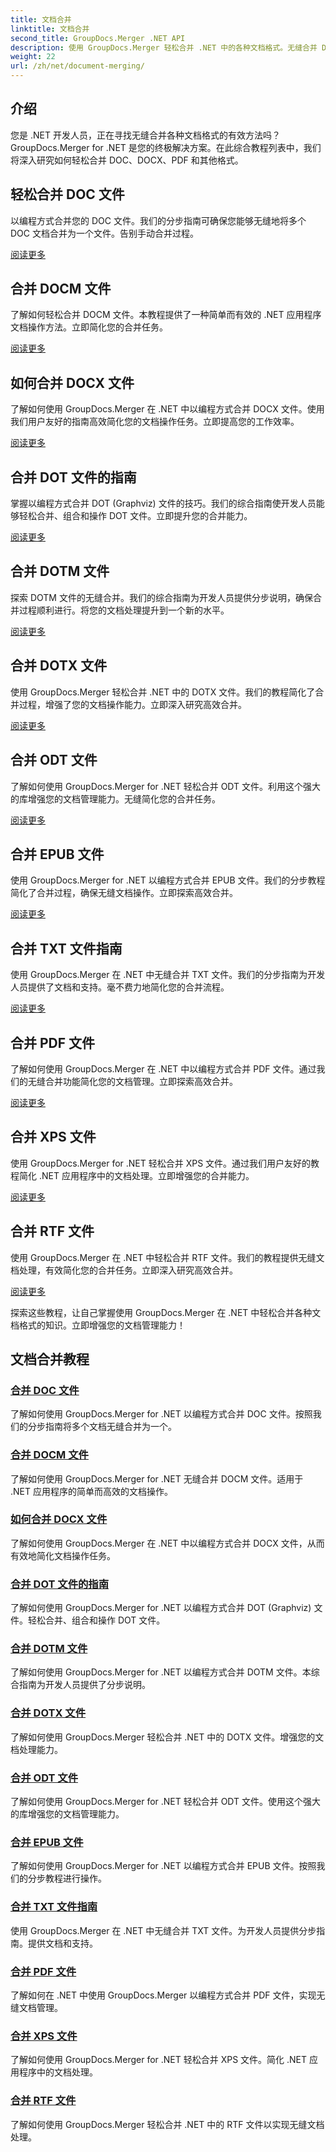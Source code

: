 ```yaml
---
title: 文档合并
linktitle: 文档合并
second_title: GroupDocs.Merger .NET API
description: 使用 GroupDocs.Merger 轻松合并 .NET 中的各种文档格式。无缝合并 DOC、DOCX、PDF 等。立即增强您的文档管理！
weight: 22
url: /zh/net/document-merging/
---
```

## 介绍

您是 .NET 开发人员，正在寻找无缝合并各种文档格式的有效方法吗？GroupDocs.Merger for .NET 是您的终极解决方案。在此综合教程列表中，我们将深入研究如何轻松合并 DOC、DOCX、PDF 和其他格式。

## 轻松合并 DOC 文件

以编程方式合并您的 DOC 文件。我们的分步指南可确保您能够无缝地将多个 DOC 文档合并为一个文件。告别手动合并过程。

[阅读更多](./merge-doc-files/)

## 合并 DOCM 文件

了解如何轻松合并 DOCM 文件。本教程提供了一种简单而有效的 .NET 应用程序文档操作方法。立即简化您的合并任务。

[阅读更多](./merging-docm-files/)

## 如何合并 DOCX 文件

了解如何使用 GroupDocs.Merger 在 .NET 中以编程方式合并 DOCX 文件。使用我们用户友好的指南高效简化您的文档操作任务。立即提高您的工作效率。

[阅读更多](./how-to-merge-docx-files/)

## 合并 DOT 文件的指南

掌握以编程方式合并 DOT (Graphviz) 文件的技巧。我们的综合指南使开发人员能够轻松合并、组合和操作 DOT 文件。立即提升您的合并能力。

[阅读更多](./guide-merging-dot-files/)

## 合并 DOTM 文件

探索 DOTM 文件的无缝合并。我们的综合指南为开发人员提供分步说明，确保合并过程顺利进行。将您的文档处理提升到一个新的水平。

[阅读更多](./merging-dotm-files/)

## 合并 DOTX 文件

使用 GroupDocs.Merger 轻松合并 .NET 中的 DOTX 文件。我们的教程简化了合并过程，增强了您的文档操作能力。立即深入研究高效合并。

[阅读更多](./merge-dotx-files/)

## 合并 ODT 文件

了解如何使用 GroupDocs.Merger for .NET 轻松合并 ODT 文件。利用这个强大的库增强您的文档管理能力。无缝简化您的合并任务。

[阅读更多](./merging-odt-files/)

## 合并 EPUB 文件

使用 GroupDocs.Merger for .NET 以编程方式合并 EPUB 文件。我们的分步教程简化了合并过程，确保无缝文档操作。立即探索高效合并。

[阅读更多](./merge-epub-files/)

## 合并 TXT 文件指南

使用 GroupDocs.Merger 在 .NET 中无缝合并 TXT 文件。我们的分步指南为开发人员提供了文档和支持。毫不费力地简化您的合并流程。

[阅读更多](./guide-merging-txt-files/)

## 合并 PDF 文件

了解如何使用 GroupDocs.Merger 在 .NET 中以编程方式合并 PDF 文件。通过我们的无缝合并功能简化您的文档管理。立即探索高效合并。

[阅读更多](./merging-pdf-files/)

## 合并 XPS 文件

使用 GroupDocs.Merger for .NET 轻松合并 XPS 文件。通过我们用户友好的教程简化 .NET 应用程序中的文档处理。立即增强您的合并能力。

[阅读更多](./merge-xps-files/)

## 合并 RTF 文件

使用 GroupDocs.Merger 在 .NET 中轻松合并 RTF 文件。我们的教程提供无缝文档处理，有效简化您的合并任务。立即深入研究高效合并。

[阅读更多](./merging-rtf-files/)

探索这些教程，让自己掌握使用 GroupDocs.Merger 在 .NET 中轻松合并各种文档格式的知识。立即增强您的文档管理能力！
## 文档合并教程
### [合并 DOC 文件](./merge-doc-files/)
了解如何使用 GroupDocs.Merger for .NET 以编程方式合并 DOC 文件。按照我们的分步指南将多个文档无缝合并为一个。
### [合并 DOCM 文件](./merging-docm-files/)
了解如何使用 GroupDocs.Merger for .NET 无缝合并 DOCM 文件。适用于 .NET 应用程序的简单而高效的文档操作。
### [如何合并 DOCX 文件](./how-to-merge-docx-files/)
了解如何使用 GroupDocs.Merger 在 .NET 中以编程方式合并 DOCX 文件，从而有效地简化文档操作任务。
### [合并 DOT 文件的指南](./guide-merging-dot-files/)
了解如何使用 GroupDocs.Merger for .NET 以编程方式合并 DOT (Graphviz) 文件。轻松合并、组合和操作 DOT 文件。
### [合并 DOTM 文件](./merging-dotm-files/)
了解如何使用 GroupDocs.Merger for .NET 以编程方式合并 DOTM 文件。本综合指南为开发人员提供了分步说明。
### [合并 DOTX 文件](./merge-dotx-files/)
了解如何使用 GroupDocs.Merger 轻松合并 .NET 中的 DOTX 文件。增强您的文档处理能力。
### [合并 ODT 文件](./merging-odt-files/)
了解如何使用 GroupDocs.Merger for .NET 轻松合并 ODT 文件。使用这个强大的库增强您的文档管理能力。
### [合并 EPUB 文件](./merge-epub-files/)
了解如何使用 GroupDocs.Merger for .NET 以编程方式合并 EPUB 文件。按照我们的分步教程进行操作。
### [合并 TXT 文件指南](./guide-merging-txt-files/)
使用 GroupDocs.Merger 在 .NET 中无缝合并 TXT 文件。为开发人员提供分步指南。提供文档和支持。
### [合并 PDF 文件](./merging-pdf-files/)
了解如何在 .NET 中使用 GroupDocs.Merger 以编程方式合并 PDF 文件，实现无缝文档管理。
### [合并 XPS 文件](./merge-xps-files/)
了解如何使用 GroupDocs.Merger for .NET 轻松合并 XPS 文件。简化 .NET 应用程序中的文档处理。
### [合并 RTF 文件](./merging-rtf-files/)
了解如何使用 GroupDocs.Merger 轻松合并 .NET 中的 RTF 文件以实现无缝文档处理。